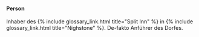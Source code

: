 ---
---
#### Person

Inhaber des {% include glossary_link.html title="Split Inn" %} in {% include
glossary_link.html title="Nighstone" %}. De-fakto Anführer des Dorfes.
